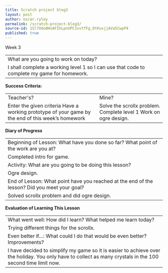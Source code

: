 ```yaml
---
title: Scratch project blog3
layout: post
author: oscar.ryley
permalink: /scratch-project-blog3/
source-id: 1Sl7Odo8HsAFIhLpnUPC1vvtfFg_DtKuvjjAVa5CwpP4
published: true
---
```

Week 3

<table>
  <tr>
    <td>What are you going to work on today?</td>
  </tr>
  <tr>
    <td>I shall complete a working level 1 so I can use that code to complete my game for homework.</td>
  </tr>
</table>


**Success Criteria:**

<table>
  <tr>
    <td>Teacher's?</td>
    <td>Mine?</td>
  </tr>
  <tr>
    <td>Enter the given criteria
Have a working prototype of your game by the end of this week’s homework
</td>
    <td>Solve the scrollx problem.
Complete level 1 
  Work on ogre design.</td>
  </tr>
</table>


**Diary of Progress**

<table>
  <tr>
    <td>Beginning of Lesson: What have you done so far? What point of the work are you at?</td>
  </tr>
  <tr>
    <td>Completed intro for game.</td>
  </tr>
  <tr>
    <td>Activity:  What are you going to be doing this lesson? </td>
  </tr>
  <tr>
    <td>Ogre design.</td>
  </tr>
  <tr>
    <td>End of Lesson: What point have you reached at the end of the lesson? Did you meet your goal? </td>
  </tr>
  <tr>
    <td>Solved scrollx problem and did ogre design.</td>
  </tr>
</table>


**Evaluation of Learning This Lesson**

<table>
  <tr>
    <td>What went well: How did I learn? What helped me learn today? </td>
  </tr>
  <tr>
    <td>Trying different things for the scrollx.</td>
  </tr>
  <tr>
    <td>Even better if…: What could I do that would be even better? Improvements? </td>
  </tr>
  <tr>
    <td>I have decided to simplify my game so it is easier to achieve over the holiday. You only have to collect as many crystals in the 100 second time limit now.</td>
  </tr>
</table>


